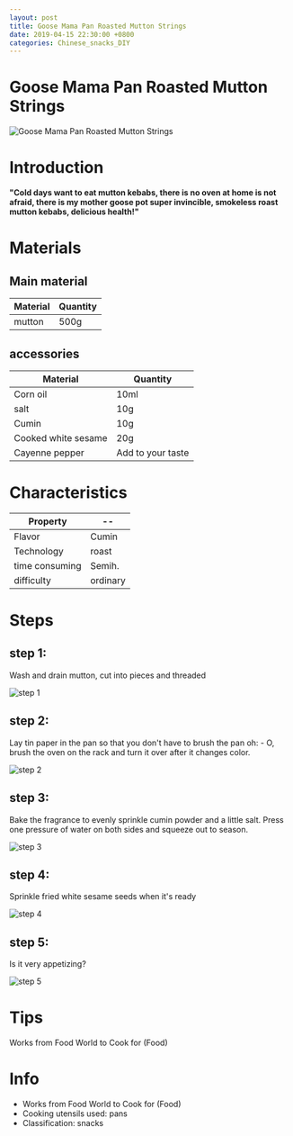 ```yaml
---
layout: post
title: Goose Mama Pan Roasted Mutton Strings
date: 2019-04-15 22:30:00 +0800
categories: Chinese_snacks_DIY
---
```


# Goose Mama Pan Roasted Mutton Strings

![Goose Mama Pan Roasted Mutton Strings]({{site.baseurl}}/img/429858/429858.jpg)

# Introduction

**"Cold days want to eat mutton kebabs, there is no oven at home is not afraid, there is my mother goose pot super invincible, smokeless roast mutton kebabs, delicious health!"**

# Materials


## Main material

Material|Quantity
--|--
mutton|500g

## accessories

Material|Quantity
--|--
Corn oil|10ml
salt|10g
Cumin|10g
Cooked white sesame|20g
Cayenne pepper|Add to your taste

# Characteristics

Property|--
--|--
Flavor|Cumin
Technology|roast
time consuming|Semih.
difficulty|ordinary

# Steps

## step 1:

Wash and drain mutton, cut into pieces and threaded

![step 1]({{site.baseurl}}/img/429858/1.jpg)

## step 2:

Lay tin paper in the pan so that you don't have to brush the pan oh: - O, brush the oven on the rack and turn it over after it changes color.

![step 2]({{site.baseurl}}/img/429858/2.jpg)

## step 3:

Bake the fragrance to evenly sprinkle cumin powder and a little salt. Press one pressure of water on both sides and squeeze out to season.

![step 3]({{site.baseurl}}/img/429858/3.jpg)

## step 4:

Sprinkle fried white sesame seeds when it's ready

![step 4]({{site.baseurl}}/img/429858/4.jpg)

## step 5:

Is it very appetizing?

![step 5]({{site.baseurl}}/img/429858/5.jpg)

# Tips

Works from Food World to Cook for (Food)

# Info

- Works from Food World to Cook for (Food)
- Cooking utensils used: pans
- Classification: snacks